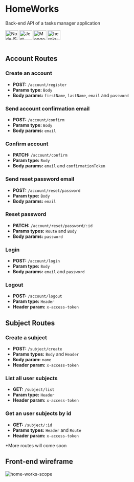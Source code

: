 # HomeWorks
Back-end API of a tasks manager application

<div style="display: inline_block">
  <img align="center" alt="NodeJS" height="30" width="40" src="https://cdn.jsdelivr.net/gh/devicons/devicon/icons/nodejs/nodejs-original.svg" />
  <img align="center" alt="Jest" height="30" width="40" src="https://cdn.jsdelivr.net/gh/devicons/devicon/icons/jest/jest-plain.svg">
  <img align="center" alt="MongoDB" height="30" width="40" src="https://cdn.jsdelivr.net/gh/devicons/devicon/icons/mongodb/mongodb-original-wordmark.svg" />
  <img align="center" alt="heroku" height="30" width="40" src="https://cdn.jsdelivr.net/gh/devicons/devicon/icons/heroku/heroku-plain-wordmark.svg">
</div><br>

## Account Routes
### Create an account
- **POST:** `/account/register`
- **Params type:** `Body`
- **Body params:** `firstName`, `lastName`, `email` and `password`

### Send account confirmation email
- **POST:** `/account/confirm`
- **Params type:** `Body`
- **Body params:** `email`

### Confirm account
- **PATCH:** `/account/confirm`
- **Param type:** `Body`
- **Body params:** `email` and `confirmationToken`

### Send reset password email
- **POST:** `/account/reset/password`
- **Param type:** `Body`
- **Body params:** `email`
  
### Reset password
- **PATCH:** `/account/reset/password/:id`
- **Params types:** `Route` and `Body`
- **Body params:** `password`

### Login
- **POST:** `/account/login`
- **Param type:** `Body`
- **Body params:** `email` and `password`

### Logout
- **POST:** `/account/logout`
- **Param type:** `Header`
- **Header param:** `x-access-token`

## Subject Routes
### Create a subject
- **POST:** `/subject/create`
- **Params types:** `Body` and `Header`
- **Body param:** `name`
- **Header param:** `x-access-token`

### List all user subjects
- **GET:** `/subject/list`
- **Param type:** `Header`
- **Header param:** `x-access-token`

### Get an user subjects by id
- **GET:** `/subject/:id`
- **Params types:** `Header` and `Route`
- **Header param:** `x-access-token`

*More routes will come soon

## Front-end wireframe
![home-works-scope](https://user-images.githubusercontent.com/79765050/176801314-b38d96c9-dcfa-4d47-9099-3a0875023476.png)
